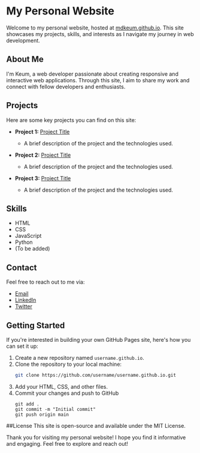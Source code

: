 # My Personal Website

Welcome to my personal website, hosted at [mdkeum.github.io](https://mdkeum.github.io). This site showcases my projects, skills, and interests as I navigate my journey in web development.

## About Me

I'm Keum, a web developer passionate about creating responsive and interactive web applications. Through this site, I aim to share my work and connect with fellow developers and enthusiasts.

## Projects

Here are some key projects you can find on this site:

- **Project 1:** [Project Title](link-to-project)
  - A brief description of the project and the technologies used.
  
- **Project 2:** [Project Title](link-to-project)
  - A brief description of the project and the technologies used.
  
- **Project 3:** [Project Title](link-to-project)
  - A brief description of the project and the technologies used.


## Skills

- HTML
- CSS
- JavaScript
- Python
- (To be added)

## Contact

Feel free to reach out to me via:

- [Email](mailto:.com)
- [LinkedIn](https://www.linkedin.com/in/md-keum-uddin-pathan-ba074965/)
- [Twitter](https://x.com/md_keum)

## Getting Started

If you're interested in building your own GitHub Pages site, here's how you can set it up:

1. Create a new repository named `username.github.io`.
2. Clone the repository to your local machine:
   ```bash
   git clone https://github.com/username/username.github.io.git
3. Add your HTML, CSS, and other files.
4. Commit your changes and push to GitHub
   ```
   git add .
   git commit -m "Initial commit"
   git push origin main
   
##License
This site is open-source and available under the MIT License.

Thank you for visiting my personal website! I hope you find it informative and engaging. Feel free to explore and reach out!

